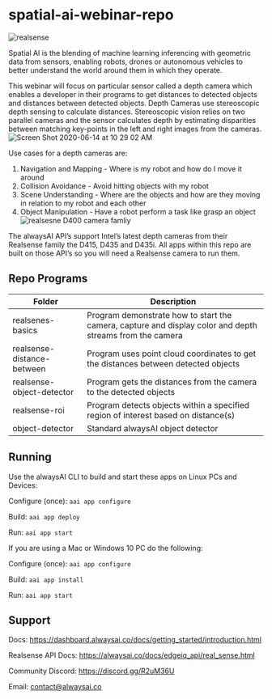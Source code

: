 # spatial-ai-webinar-repo
![realsense](https://user-images.githubusercontent.com/21957723/84605370-8a0e5300-ae51-11ea-93e9-9c1115935662.jpeg)

Spatial AI is the blending of machine learning inferencing with geometric data from sensors, enabling  robots, drones or autonomous vehicles to better understand the world around them in which they operate.

This webinar will focus on particular sensor called a depth camera which enables a developer in their programs to get distances to detected objects and distances between detected objects.  Depth Cameras use stereoscopic depth sensing to calculate distances.  Stereoscopic vision relies on two parallel cameras and the sensor calculates depth by estimating disparities between matching key-points in the left and right images from the cameras.
![Screen Shot 2020-06-14 at 10 29 02 AM](https://user-images.githubusercontent.com/21957723/84605475-65ff4180-ae52-11ea-8767-79555c73ee0f.png)

Use cases for a depth cameras are:
1. Navigation and Mapping - Where is my robot and how do I move it around
2. Collision Avoidance - Avoid hitting objects with my robot
3. Scene Understanding - Where are the objects and how are they moving in relation to my robot and each other
4. Object Manipulation - Have a robot perform a task like grasp an object
![realsesne D400 camera famliy](https://user-images.githubusercontent.com/21957723/84605919-2c303a00-ae56-11ea-968b-efe608c22f28.jpeg)

The alwaysAI API’s support Intel’s latest depth cameras from their Realsense family the D415, D435 and D435i.  All apps within this repo are built on those API’s so you will need a Realsense camera to run them.

## Repo Programs
| Folder                     	| Description                                                                                              	|
|----------------------------	|----------------------------------------------------------------------------------------------------------	|
| realsenes-basics           	| Program demonstrate how to start the camera, capture and display color and depth streams from the camera 	|
| realsense-distance-between 	| Program uses point cloud coordinates to get the distances between detected objects                         	|
| realsense-object-detector  	| Program gets the distances from the camera to the detected objects                                        	|
| realsense-roi              	| Program detects objects within a specified region of interest based on distance(s)                                            	|
| object-detector            	| Standard alwaysAI object detector                                                                        	|
## Running
Use the alwaysAI CLI to build and start these apps on Linux PCs and Devices:

Configure (once): `aai app configure`

Build: `aai app deploy`

Run: `aai app start`

If you are using a Mac or Windows 10 PC do the following:

Configure (once): `aai app configure`

Build: `aai app install`

Run: `aai app start`


## Support
Docs: https://dashboard.alwaysai.co/docs/getting_started/introduction.html

Realsense API Docs: https://alwaysai.co/docs/edgeiq_api/real_sense.html

Community Discord: https://discord.gg/R2uM36U

Email: contact@alwaysai.co
